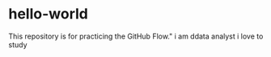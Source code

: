 # hello-world
This repository is for practicing the GitHub Flow."
i am ddata analyst 
i love to study
